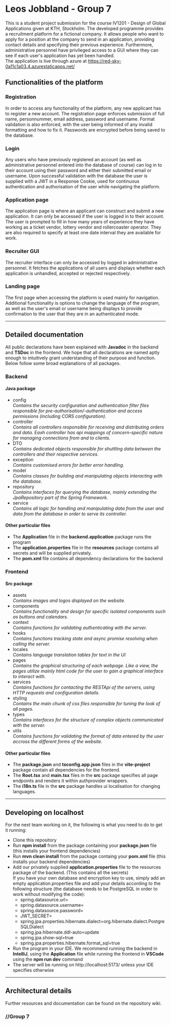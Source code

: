 # Leos Jobbland - Group 7

This is a student project submission for the course IV1201 - Design of Global Applications given at KTH, Stockholm. The developed programme provides a recruitment platform for a fictional company. It allows people who want to apply for a position at the company to send in an application, providing contact details and specifying their previous experience. Furthermore, administrative personnel have privileged access to a GUI where they can see if each user's application has yet been handled.  
The application is live through azure at https://red-sky-0a11c1a03.4.azurestaticapps.net/

## Functionalities of the platform

### Registration
In order to access any functionality of the platform, any new applicant has to register a new account. The registration page enforces submission of full name, personnummer, email address, password and username. Format validation is also enforced, with the user being informed of any invalid formatting and how to fix it. Passwords are encrypted before being saved to the database.

### Login
Any users who have previously registered an account (as well as administrative personnel entered into the database of course) can log in to their account using their password and either their submitted email or username. Upon successful validation with the database the user is supplied with a JWT in a Response Cookie, used for continuous authentication and authorisation of the user while navigating the platform.

### Application page
The application page is where an applicant can construct and submit a new application. It can only be accessed if the user is logged in to their account. The user is prompted to fill in how many years of experience they have working as a ticket vendor, lottery vendor and rollercoaster operator. They are also required to specify at least one date interval they are available for work.

### Recruiter GUI
The recruiter interface can only be accessed by logged in administrative personnel. It fetches the applications of all users and displays whether each application is unhandled, accepted or rejected respectively. 

### Landing page
The first page when accessing the platform is used mainly for navigation. Additional functionality is options to change the language of the program, as well as the user's email or username being displays to provide confirmation to the user that they are in an authenticated mode.

***

## Detailed documentation
All public declarations have been explained with **Javadoc** in the backend and **TSDoc** in the frontend. We hope that all declarations are named aptly enough to intuitively grant understanding of their purpose and function. Below follow some broad explanations of all packages.

### Backend
#### Java package
  * config  
      *Contains the security configuration and authentication filter files responsible for pre-authorisation/-authentication and access permissions (including CORS configuration).*  
  * controller  
      *Contains all controllers responsible for receiving and distributing orders and data. Eaxh controller has api mappings of concern-specific nature for managing connections from and to clients.*   
  * DTO  
      *Contains dedicated objects responsible for shuttling data between the controllers and their respective services.*  
  * exception  
      *Contains customised errors for better error handling.*  
  * model  
      *Contains classes for building and manipulating objects interacting with the database.*    
  * repository  
      *Contains interfaces for querying the database, mainly extending the JpaRepository part of the Spring Framework.*  
  * service  
    *Contains all logic for handling and manipulating data from the user and data from the database in order to serve its controller.*  

#### Other particular files
  * The **Application** file in the **backend.application** package runs the program
  * The **application.properties** file in the **resources** package contains all secrets and will be supplied privately.
  * The **pom.xml** file contains all dependency declarations for the backend

### Frontend
#### Src package
  * assets  
    *Contains images and logos displayed on the website.*  
  * components  
    *Contains functionality and design for specific isolated components such as buttons and calendars.*  
  * context  
    *Contains functions for validating authenticating with the server.*  
  * hooks  
    *Contains functions tracking state and async promise resolving when calling the server.*
  * locales  
    *Contains language translation tables for text in the UI*  
  * pages  
    *Contains the graphical structuring of each webpage. Like a view, the pages utilize mainly html code for the user to gain a graphical interface to interact with.*  
  * services  
    *Contains functions for contacting the RESTApi of the servers, using HTTP requests and configuration details.*  
  * styling  
    *Contains the main chunk of css files responsible for tuning the look of all pages.*  
  * types  
    *Contains interfaces for the structure of complex objects communicated with the server.*  
  * utils  
    *Contains functions for validating the format of data entered by the user accross the different forms of the website.*  
    
#### Other particular files
  * The **package.json** and **tsconfig.app.json** files in the **vite-project** package contain all dependencies for the frontend.  
  * The **Root.tsx** and **main.tsx** files in the **src** package specifies all page endpoints and renders it within authprovider wrappers.  
  * The **i18n.ts** file in the **src** package handles ui localisation for changing languages.

***

## Developing on localhost
For the next team working on it, the following is what you need to do to get it running:

* Clone this repository
* Run **npm install** from the package containing your **package.json** file (this installs your frontend dependencies)
* Run **mvn clean install** from the package containg your **pom.xml** file (this installs your backend dependencies)
* Add our privately supplied **application.properties** file to the resources package of the backend. (This contains all the secrets)  
  If you have your own database and encryption key to use,
    simply add an empty application.properties file and add your details according to the following
    structure (the database needs to be PostgreSQL in order to work without modifying the code):  
    * spring.datasource.url=
    * spring.datasource.username=  
    * spring.datasource.password=  
    * JWT_SECRET=  
    * spring.jpa.properties.hibernate.dialect=org.hibernate.dialect.PostgreSQLDialect  
    * spring.jpa.hibernate.ddl-auto=update  
    * spring.jpa.show-sql=true  
    * spring.jpa.properties.hibernate.format_sql=true
* Run the program in your IDE. We recommend running the backend in **IntelliJ**, using the **Application** file
    while running the frontend in **VSCode** using the **npm run dev** command
* The server will be running on http://localhost:5173/ unless your IDE specifies otherwise

***

## Architectural details
Further resources and documentation can be found on the repository wiki.

### //Group 7
